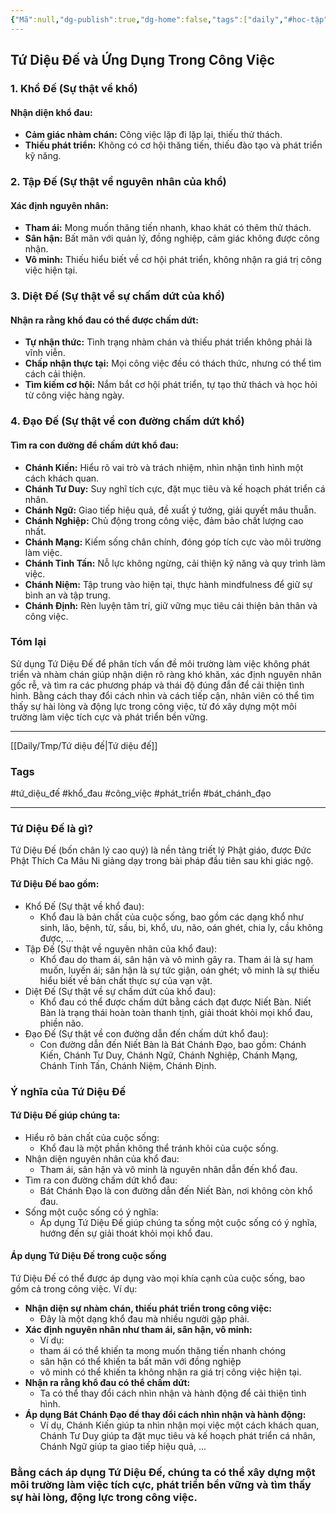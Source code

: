 ```yaml
---
{"Mã":null,"dg-publish":true,"dg-home":false,"tags":["daily","#hoc-tập"],"Date":"2024-07-20","permalink":"/daily/tmp/tu-dieu-de-trong-cv/","dgPassFrontmatter":true,"noteIcon":"","updated":"2025-01-14T22:05:53.953+07:00"}
---
```



## Tứ Diệu Đế và Ứng Dụng Trong Công Việc

### 1. Khổ Đế (Sự thật về khổ)
#### Nhận diện khổ đau:
- **Cảm giác nhàm chán:** Công việc lặp đi lặp lại, thiếu thử thách.
- **Thiếu phát triển:** Không có cơ hội thăng tiến, thiếu đào tạo và phát triển kỹ năng.

### 2. Tập Đế (Sự thật về nguyên nhân của khổ)
#### Xác định nguyên nhân:
- **Tham ái:** Mong muốn thăng tiến nhanh, khao khát có thêm thử thách.
- **Sân hận:** Bất mãn với quản lý, đồng nghiệp, cảm giác không được công nhận.
- **Vô minh:** Thiếu hiểu biết về cơ hội phát triển, không nhận ra giá trị công việc hiện tại.

### 3. Diệt Đế (Sự thật về sự chấm dứt của khổ)
#### Nhận ra rằng khổ đau có thể được chấm dứt:
- **Tự nhận thức:** Tình trạng nhàm chán và thiếu phát triển không phải là vĩnh viễn.
- **Chấp nhận thực tại:** Mọi công việc đều có thách thức, nhưng có thể tìm cách cải thiện.
- **Tìm kiếm cơ hội:** Nắm bắt cơ hội phát triển, tự tạo thử thách và học hỏi từ công việc hàng ngày.

### 4. Đạo Đế (Sự thật về con đường chấm dứt khổ)
#### Tìm ra con đường để chấm dứt khổ đau:
- **Chánh Kiến:** Hiểu rõ vai trò và trách nhiệm, nhìn nhận tình hình một cách khách quan.
- **Chánh Tư Duy:** Suy nghĩ tích cực, đặt mục tiêu và kế hoạch phát triển cá nhân.
- **Chánh Ngữ:** Giao tiếp hiệu quả, đề xuất ý tưởng, giải quyết mâu thuẫn.
- **Chánh Nghiệp:** Chủ động trong công việc, đảm bảo chất lượng cao nhất.
- **Chánh Mạng:** Kiếm sống chân chính, đóng góp tích cực vào môi trường làm việc.
- **Chánh Tinh Tấn:** Nỗ lực không ngừng, cải thiện kỹ năng và quy trình làm việc.
- **Chánh Niệm:** Tập trung vào hiện tại, thực hành mindfulness để giữ sự bình an và tập trung.
- **Chánh Định:** Rèn luyện tâm trí, giữ vững mục tiêu cải thiện bản thân và công việc.

### Tóm lại
Sử dụng Tứ Diệu Đế để phân tích vấn đề môi trường làm việc không phát triển và nhàm chán giúp nhận diện rõ ràng khó khăn, xác định nguyên nhân gốc rễ, và tìm ra các phương pháp và thái độ đúng đắn để cải thiện tình hình. Bằng cách thay đổi cách nhìn và cách tiếp cận, nhân viên có thể tìm thấy sự hài lòng và động lực trong công việc, từ đó xây dựng một môi trường làm việc tích cực và phát triển bền vững.

---
[[Daily/Tmp/Tứ diệu đế\|Tứ diệu đế]]
### Tags
#tứ_diệu_đế #khổ_đau #công_việc #phát_triển #bát_chánh_đạo

---

### Tứ Diệu Đế là gì?
Tứ Diệu Đế (bốn chân lý cao quý) là nền tảng triết lý Phật giáo, được Đức Phật Thích Ca Mâu Ni giảng dạy trong bài pháp đầu tiên sau khi giác ngộ.
#### Tứ Diệu Đế bao gồm:
 * Khổ Đế (Sự thật về khổ đau): 
	 * Khổ đau là bản chất của cuộc sống, bao gồm các dạng khổ như sinh, lão, bệnh, tử, sầu, bi, khổ, ưu, não, oán ghét, chia ly, cầu không được, ...
 * Tập Đế (Sự thật về nguyên nhân của khổ đau): 
	 * Khổ đau do tham ái, sân hận và vô minh gây ra. Tham ái là sự ham muốn, luyến ái; sân hận là sự tức giận, oán ghét; vô minh là sự thiếu hiểu biết về bản chất thực sự của vạn vật.
 * Diệt Đế (Sự thật về sự chấm dứt của khổ đau): 
	 * Khổ đau có thể được chấm dứt bằng cách đạt được Niết Bàn. Niết Bàn là trạng thái hoàn toàn thanh tịnh, giải thoát khỏi mọi khổ đau, phiền não.
 * Đạo Đế (Sự thật về con đường dẫn đến chấm dứt khổ đau):
	 * Con đường dẫn đến Niết Bàn là Bát Chánh Đạo, bao gồm: Chánh Kiến, Chánh Tư Duy, Chánh Ngữ, Chánh Nghiệp, Chánh Mạng, Chánh Tinh Tấn, Chánh Niệm, Chánh Định.
### Ý nghĩa của Tứ Diệu Đế
#### Tứ Diệu Đế giúp chúng ta:
 * Hiểu rõ bản chất của cuộc sống: 
	 * Khổ đau là một phần không thể tránh khỏi của cuộc sống.
 * Nhận diện nguyên nhân của khổ đau: 
	 * Tham ái, sân hận và vô minh là nguyên nhân dẫn đến khổ đau.
 * Tìm ra con đường chấm dứt khổ đau: 
	 * Bát Chánh Đạo là con đường dẫn đến Niết Bàn, nơi không còn khổ đau.
 * Sống một cuộc sống có ý nghĩa: 
	 * Áp dụng Tứ Diệu Đế giúp chúng ta sống một cuộc sống có ý nghĩa, hướng đến sự giải thoát khỏi mọi khổ đau.

#### Áp dụng Tứ Diệu Đế trong cuộc sống
Tứ Diệu Đế có thể được áp dụng vào mọi khía cạnh của cuộc sống, bao gồm cả trong công việc. Ví dụ:
 * **Nhận diện sự nhàm chán, thiếu phát triển trong công việc:**
	 * Đây là một dạng khổ đau mà nhiều người gặp phải.
 * **Xác định nguyên nhân như tham ái, sân hận, vô minh:** 
	 * Ví dụ:
	 * tham ái có thể khiến ta mong muốn thăng tiến nhanh chóng 
	 * sân hận có thể khiến ta bất mãn với đồng nghiệp
	 * vô minh có thể khiến ta không nhận ra giá trị công việc hiện tại.
 * **Nhận ra rằng khổ đau có thể chấm dứt:** 
	 * Ta có thể thay đổi cách nhìn nhận và hành động để cải thiện tình hình.
 * **Áp dụng Bát Chánh Đạo để thay đổi cách nhìn nhận và hành động:** 
	 * Ví dụ, Chánh Kiến giúp ta nhìn nhận mọi việc một cách khách quan, Chánh Tư Duy giúp ta đặt mục tiêu và kế hoạch phát triển cá nhân, Chánh Ngữ giúp ta giao tiếp hiệu quả, ...
### Bằng cách áp dụng Tứ Diệu Đế, chúng ta có thể xây dựng một môi trường làm việc tích cực, phát triển bền vững và tìm thấy sự hài lòng, động lực trong công việc.
